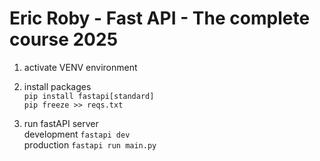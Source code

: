 # Eric Roby - Fast API - The complete course 2025

1. activate VENV environment  
  
2. install packages  
`pip install fastapi[standard]`  
`pip freeze >> reqs.txt`  
  
3. run fastAPI server  
development `fastapi dev`  
production `fastapi run main.py`
